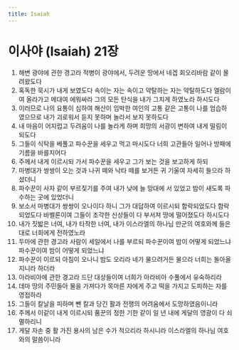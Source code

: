 ```yaml
---
title: Isaiah
---
```


# 이사야 (Isaiah) 21장
1. 해변 광야에 관한 경고라 적병이 광야에서, 두려운 땅에서 네겝 회오리바람 같이 몰려왔도다
1. 혹독한 묵시가 내게 보였도다 속이는 자는 속이고 약탈하는 자는 약탈하도다 엘람이여 올라가고 메대여 에워싸라 그의 모든 탄식을 내가 그치게 하였노라 하시도다
1. 이러므로 나의 요통이 심하여 해산이 임박한 여인의 고통 같은 고통이 나를 엄습하였으므로 내가 괴로워서 듣지 못하며 놀라서 보지 못하도다
1. 내 마음이 어지럽고 두려움이 나를 놀라게 하며 희망의 서광이 변하여 내게 떨림이 되도다
1. 그들이 식탁을 베풀고 파수꾼을 세우고 먹고 마시도다 너희 고관들아 일어나 방패에 기름을 바를지어다
1. 주께서 내게 이르시되 가서 파수꾼을 세우고 그가 보는 것을 보고하게 하되
1. 마병대가 쌍쌍이 오는 것과 나귀 떼와 낙타 떼를 보거든 귀 기울여 자세히 들으라 하셨더니
1. 파수꾼이 사자 같이 부르짖기를 주여 내가 낮에 늘 망대에 서 있었고 밤이 새도록 파수하는 곳에 있었더니
1. 보소서 마병대가 쌍쌍이 오나이다 하니 그가 대답하여 이르시되 함락되었도다 함락되었도다 바벨론이여 그들이 조각한 신상들이 다 부서져 땅에 떨어졌도다 하시도다
1. 내가 짓밟은 너여, 내가 타작한 너여, 내가 이스라엘의 하나님 만군의 여호와께 들은 대로 너희에게 전하였노라
1. 두마에 관한 경고라 사람이 세일에서 나를 부르되 파수꾼이여 밤이 어떻게 되었느냐 파수꾼이여 밤이 어떻게 되었느냐
1. 파수꾼이 이르되 아침이 오나니 밤도 오리라 네가 물으려거든 물으라 너희는 돌아올지니라 하더라
1. 아라비아에 관한 경고라 드단 대상들이여 너희가 아라비아 수풀에서 유숙하리라
1. 데마 땅의 주민들아 물을 가져다가 목마른 자에게 주고 떡을 가지고 도피하는 자를 영접하라
1. 그들이 칼날을 피하며 뺀 칼과 당긴 활과 전쟁의 어려움에서 도망하였음이니라
1. 주께서 이같이 내게 이르시되 품꾼의 정한 기한 같이 일 년 내에 게달의 영광이 다 쇠멸하리니
1. 게달 자손 중 활 가진 용사의 남은 수가 적으리라 하시니라 이스라엘의 하나님 여호와의 말씀이니라